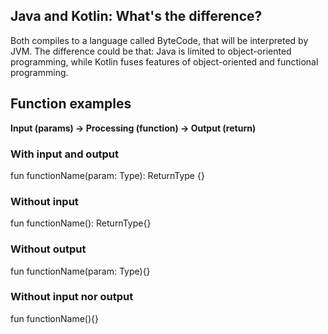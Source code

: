 ## Java and Kotlin: What's the difference? 

Both compiles to a language called ByteCode, that will be interpreted by JVM. The difference could be that: Java is limited to object-oriented programming, while Kotlin fuses features of object-oriented and functional programming.

## Function examples

**Input (params) -> Processing (function) -> Output (return)**

### With input and output
fun functionName(param: Type): ReturnType {}

### Without input
fun functionName(): ReturnType{}

### Without output
fun functionName(param: Type){}

### Without input nor output
fun functionName(){}